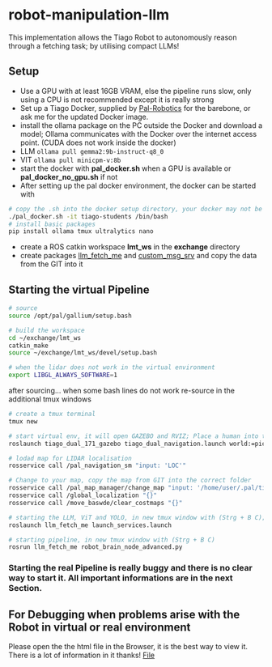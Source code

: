 # robot-manipulation-llm
This implementation allows the Tiago Robot to autonomously reason through a fetching task; by utilising compact LLMs! 

## Setup
- Use a GPU with at least 16GB VRAM, else the pipeline runs slow, only using a CPU is not recommended except it is really strong
- Set up a Tiago Docker, supplied by [Pal-Robotics](https://docs.pal-robotics.com/sdk-dev/development/docker-public) for the barebone, or ask me for the updated Docker image.
- install the ollama package on the PC outside the Docker and download a model; Ollama communicates with the Docker over the internet access point. (CUDA does not work inside the docker)
- LLM ```ollama pull gemma2:9b-instruct-q8_0```
- VIT ```ollama pull minicpm-v:8b```
- start the docker with **pal_docker.sh** when a GPU is available or **pal_docker_no_gpu.sh** if not
- After setting up the pal docker environment, the docker can be started with 
```bash
# copy the .sh into the docker setup directory, your docker may not be named tiago-students
./pal_docker.sh -it tiago-students /bin/bash
# install basic packages
pip install ollama tmux ultralytics nano
``` 

- create a ROS catkin workspace **lmt_ws** in the **exchange** directory
- create packages [llm_fetch_me](./llm_fetch_me) and [custom_msg_srv](./custom_msg_srv) and copy the data from the GIT into it

## Starting the virtual Pipeline

```bash
# source
source /opt/pal/gallium/setup.bash

# build the workspace
cd ~/exchange/lmt_ws
catkin_make
source ~/exchange/lmt_ws/devel/setup.bash

# when the lidar does not work in the virtual environment
export LIBGL_ALWAYS_SOFTWARE=1
```
after sourcing... when some bash lines do not work re-source in the additional tmux windows 
```bash
# create a tmux terminal
tmux new

# start virtual env, it will open GAZEBO and RVIZ; Place a human into the left corner, perspective seen from robot camera
roslaunch tiago_dual_171_gazebo tiago_dual_navigation.launch world:=pick end_effector_left:=pal-gripper end_effector_right:=pal-gripper advanced_navigation:=true

# lodad map for LIDAR localisation
rosservice call /pal_navigation_sm "input: 'LOC'"

# Change to your map, copy the map from GIT into the correct folder
rosservice call /pal_map_manager/change_map "input: '/home/user/.pal/tiago_dual_maps/configurations/map_1'"
rosservice call /global_localization "{}"
rosservice call /move_baswde/clear_costmaps "{}"

# starting the LLM, ViT and YOLO, in new tmux window with (Strg + B C); windows can be switched with (Strg + B W)
roslaunch llm_fetch_me launch_services.launch

# starting pipeline, in new tmux window with (Strg + B C)
rosrun llm_fetch_me robot_brain_node_advanced.py

```

### Starting the real Pipeline is really buggy and there is no clear way to start it. All important informations are in the next Section. 
## For Debugging when problems arise with the Robot in virtual or real environment
Please open the the html file in the Browser, it is the best way to view it. There is a lot of information in it thanks! [File](./How_to_start_and_operate.html)
